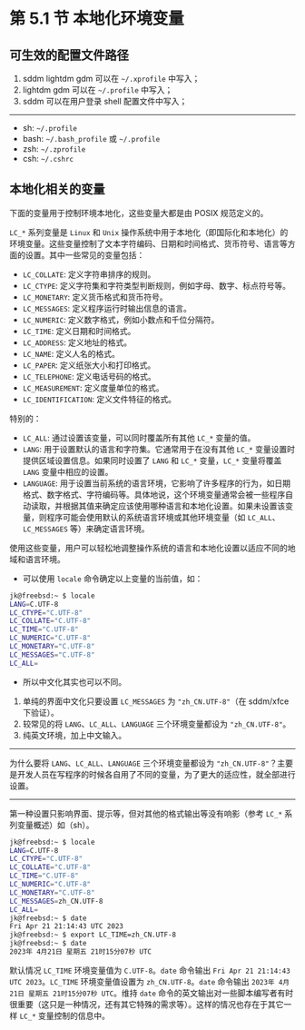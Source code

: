 # 第 5.1 节 本地化环境变量

## 可生效的配置文件路径

1. sddm lightdm gdm 可以在 `~/.xprofile` 中写入；
2. lightdm gdm 可以在 `~/.profile` 中写入；
3. sddm 可以在用户登录 shell 配置文件中写入；

--- 

- sh: `~/.profile` 
- bash: `~/.bash_profile` 或 `~/.profile`
- zsh: `~/.zprofile`
- csh: `~/.cshrc`

## 本地化相关的变量

下面的变量用于控制环境本地化，这些变量大都是由 POSIX 规范定义的。

`LC_*` 系列变量是 `Linux` 和 `Unix` 操作系统中用于本地化（即国际化和本地化）的环境变量。这些变量控制了文本字符编码、日期和时间格式、货币符号、语言等方面的设置。其中一些常见的变量包括：

- `LC_COLLATE`: 定义字符串排序的规则。
- `LC_CTYPE`: 定义字符集和字符类型判断规则，例如字母、数字、标点符号等。
- `LC_MONETARY`: 定义货币格式和货币符号。
- `LC_MESSAGES`: 定义程序运行时输出信息的语言。
- `LC_NUMERIC`: 定义数字格式，例如小数点和千位分隔符。
- `LC_TIME`: 定义日期和时间格式。
- `LC_ADDRESS`: 定义地址的格式。
- `LC_NAME`: 定义人名的格式。
- `LC_PAPER`: 定义纸张大小和打印格式。
- `LC_TELEPHONE`: 定义电话号码的格式。
- `LC_MEASUREMENT`: 定义度量单位的格式。
- `LC_IDENTIFICATION`: 定义文件特征的格式。

特别的：

- `LC_ALL`: 通过设置该变量，可以同时覆盖所有其他 `LC_*` 变量的值。
- `LANG`: 用于设置默认的语言和字符集。它通常用于在没有其他 `LC_*` 变量设置时提供区域设置信息。如果同时设置了 `LANG` 和 `LC_*` 变量，`LC_*` 变量将覆盖 `LANG` 变量中相应的设置。
- `LANGUAGE`: 用于设置当前系统的语言环境，它影响了许多程序的行为，如日期格式、数字格式、字符编码等。具体地说，这个环境变量通常会被一些程序自动读取，并根据其值来确定应该使用哪种语言和本地化设置。如果未设置该变量，则程序可能会使用默认的系统语言环境或其他环境变量（如 `LC_ALL`、`LC_MESSAGES` 等）来确定语言环境。

使用这些变量，用户可以轻松地调整操作系统的语言和本地化设置以适应不同的地域和语言环境。

- 可以使用 `locale` 命令确定以上变量的当前值，如：

```sh
jk@freebsd:~ $ locale
LANG=C.UTF-8
LC_CTYPE="C.UTF-8"
LC_COLLATE="C.UTF-8"
LC_TIME="C.UTF-8"
LC_NUMERIC="C.UTF-8"
LC_MONETARY="C.UTF-8"
LC_MESSAGES="C.UTF-8"
LC_ALL=
```

- 所以中文化其实也可以不同。

1. 单纯的界面中文化只要设置 `LC_MESSAGES` 为 `"zh_CN.UTF-8"`（在 sddm/xfce 下验证）。
2. 较常见的将 `LANG`、`LC_ALL`、`LANGUAGE` 三个环境变量都设为 `"zh_CN.UTF-8"`。
3. 纯英文环境，加上中文输入。

---

为什么要将 `LANG`、`LC_ALL`、`LANGUAGE` 三个环境变量都设为 `"zh_CN.UTF-8"`？主要是开发人员在写程序的时候各自用了不同的变量，为了更大的适应性，就全部进行设置。

---

第一种设置只影响界面、提示等，但对其他的格式输出等没有响影（参考 `LC_*` 系列变量概述）如（sh）。

```sh
jk@freebsd:~ $ locale
LANG=C.UTF-8
LC_CTYPE="C.UTF-8"
LC_COLLATE="C.UTF-8"
LC_TIME="C.UTF-8"
LC_NUMERIC="C.UTF-8"
LC_MONETARY="C.UTF-8"
LC_MESSAGES=zh_CN.UTF-8
LC_ALL=
jk@freebsd:~ $ date
Fri Apr 21 21:14:43 UTC 2023
jk@freebsd:~ $ export LC_TIME=zh_CN.UTF-8
jk@freebsd:~ $ date
2023年 4月21日 星期五 21时15分07秒 UTC
```

默认情况 `LC_TIME` 环境变量值为 `C.UTF-8`。`date` 命令输出 `Fri Apr 21 21:14:43 UTC 2023`。`LC_TIME` 环境变量值设置为 `zh_CN.UTF-8`。`date` 命令输出 `2023年 4月21日 星期五 21时15分07秒 UTC`。维持 `date` 命令的英文输出对一些脚本编写者有时很重要（这只是一种情况，还有其它特殊的需求等）。这样的情况也存在于其它一样 `LC_*` 变量控制的信息中。